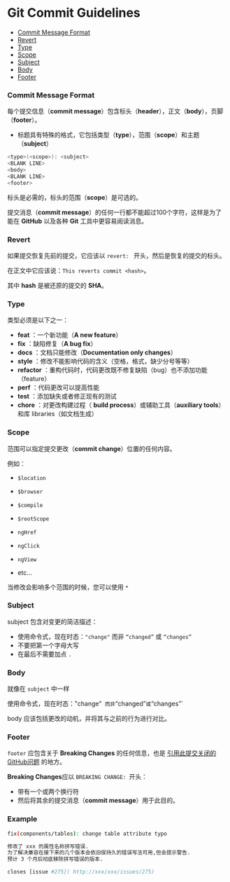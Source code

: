 # Git Commit Guidelines

* [Commit Message Format](#commits)
* [Revert](#revert)
* [Type](#type)
* [Scope](#scope)
* [Subject](#subject)
* [Body](#body)
* [Footer](#footer)

### <a name="commits"></a> Commit Message Format

每个提交信息（**commit message**）包含标头（**header**），正文（**body**），页脚（**footer**）。

- 标题具有特殊的格式，它包括类型（**type**），范围（**scope**）和主题（**subject**）

```bash
<type>(<scope>): <subject>
<BLANK LINE>
<body>
<BLANK LINE>
<footer>
```

标头是必需的，标头的范围（**scope**）是可选的。

提交消息（**commit message**）的任何一行都不能超过100个字符，这样是为了能在 **GitHub** 以及各种 **Git** 工具中更容易阅读消息。

### <a name="revert"></a>Revert

如果提交恢复先前的提交，它应该以 `revert: ` 开头，然后是恢复的提交的标头。

在正文中它应该说：`This reverts commit <hash>`。

其中 **hash** 是被还原的提交的 **SHA**。

### <a name="type"></a>Type

类型必须是以下之一：

- **feat** ：一个新功能（**A new feature**）
- **fix** ：缺陷修复（**A bug fix**）
- **docs** ：文档只能修改（**Documentation only changes**）
- **style** ：修改不能影响代码的含义（空格，格式，缺少分号等等）
- **refactor** ：重构代码时，代码更改既不修复缺陷（bug）也不添加功能（feature）
- **perf** ：代码更改可以提高性能
- **test** ：添加缺失或者修正现有的测试
- **chore** ：对更改构建过程（ **build process**）或辅助工具（**auxiliary tools**）和库 libraries（如文档生成）

### <a name="scope"></a>Scope

范围可以指定提交更改（**commit change**）位置的任何内容。

例如：

- `$location`

- `$browser`

- `$compile`

- `$rootScope`

- `ngHref`

- `ngClick`

- `ngView`

- etc...

当修改会影响多个范围的时候，您可以使用 `*`

### <a name="subject"></a>Subject

subject 包含对变更的简洁描述：

- 使用命令式，现在时态：`"change"`  而非 `“changed”` 或 `“changes”`
- 不要把第一个字母大写
- 在最后不需要加点 `.`

### <a name="body"></a>Body

就像在 `subject` 中一样

使用命令式，现在时态："change"`  而非 `“changed”` 或 `“changes”`

body 应该包括更改的动机，并将其与之前的行为进行对比。

### <a name="footer"></a>Footer

`footer` 应包含关于  **Breaking Changes** 的任何信息，也是 [引用此提交关闭的GitHub问题](https://help.github.com/articles/closing-issues-via-commit-messages/) 的地方。

**Breaking Changes**应以 `BREAKING CHANGE: `开头：

- 带有一个或两个换行符
- 然后将其余的提交消息（**commit message**）用于此目的。

### Example

```bash
fix(components/tables): change table attribute typo

修改了 xxx 的属性名称拼写错误.
为了解决兼容在接下来的几个版本会依旧保持久的错误写法可用,但会提示警告.
预计 3 个月后彻底移除拼写错误的版本.

closes [issue #275]( http://xxx/xxx/issues/275)
```